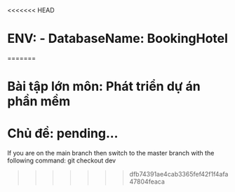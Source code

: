 <<<<<<< HEAD
# ENV: - DatabaseName: BookingHotel
=======
# Bài tập lớn môn: Phát triển dự án phần mềm
# Chủ đề: pending...
If you are on the main branch then switch to the master branch with the following command: git checkout dev
>>>>>>> dfb74391ae4cab3365fef42f1f4afa47804feaca
